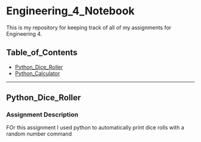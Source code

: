 # Engineering_4_Notebook

This is my repository for keeping track of all of my assignments for Engineering 4.

## Table_of_Contents
* [Python_Dice_Roller](#PythonDiceRoller)
* [Python_Calculator](#Python_Calcultor)
---

## Python_Dice_Roller

### Assignment Description

FOr this assignment I used python to automatically print dice rolls with a random number command

###
